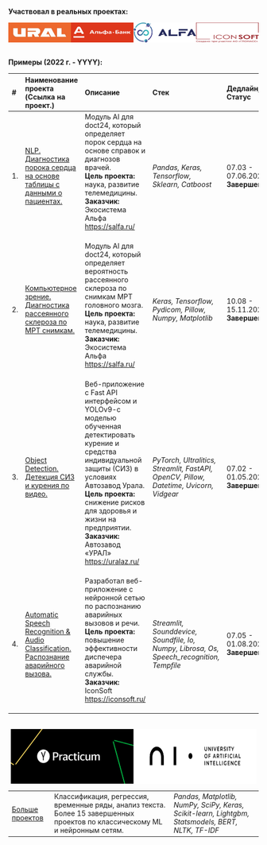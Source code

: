 **Участвовал в реальных проектах:**

<div style="display: flex; justify-content: center;">
    <img src="https://github.com/DmitryTatarintsev/internship/blob/main/Ural-logo.jpg" alt="Image 1" style="width: 25%; height: auto;">
    <img src="https://github.com/DmitryTatarintsev/internship/blob/main/alfa.png" alt="Image 2" style="width: 25%; height: auto;">
    <img src="https://github.com/DmitryTatarintsev/internship/blob/main/salfa.png" alt="Image 2" style="width: 25%; height: auto;">
    <img src="https://github.com/DmitryTatarintsev/internship/blob/main/iconsoft.png" alt="Image 2" style="width: 25%; height: auto;">
</div>
<br>

**Примеры (2022 г. - YYYY):**

| #  | Наименование проекта (Cсылка на проект.)  | Описание  | Стек | Дедлайн, Статус |
|:-|:-|:-|:-|:-|
| 1.|<a href='https://github.com/DmitryTatarintsev/internship/tree/main/vps_folder'>NLP. Диагностика порока сердца на основе таблицы с данными о пациентах.</a> |Модуль AI для doct24, который определяет порок сердца на основе справок и диагнозов врачей. <br>**Цель проекта:** наука, развитие телемедицины. <br>**Заказчик:** Экосистема Альфа https://salfa.ru/<br><br>|*Pandas, Keras, Tensorflow, Sklearn, Catboost*| 07.03 - 07.06.2023 **Завершено**|
| 2.|<a href='https://github.com/DmitryTatarintsev/internship/tree/main/multiple_sclerosis'>Компьютерное зрение. Диагностика рассеянного склероза по МРТ снимкам.</a> |Модуль AI для doct24, который определяет вероятность рассеянного склероза по снимкам МРТ головного мозга. <br>**Цель проекта:** наука, развитие телемедицины. <br>**Заказчик:** Экосистема Альфа https://salfa.ru/<br><br>|*Keras, Tensorflow, Pydicom, Pillow, Numpy, Matplotlib*| 10.08 - 15.11.2023 **Завершено**|
| 3.|<a href='https://github.com/DmitryTatarintsev/internship/tree/main/siz_detection'>Object Detection. Детекция СИЗ и курения по видео.</a> | Веб-приложение с Fast API интерфейсом и YOLOv9-c моделью обученная детектировать курение и средства индивидуальной защиты (СИЗ) в условиях Автозавод Урала. <br>**Цель проекта:** снижение рисков для здоровья и жизни на предприятии. <br>**Заказчик:** Автозавод «УРАЛ» https://uralaz.ru/<br><br>|*PyTorch, Ultralitics, Streamlit, FastAPI, OpenCV, Pillow, Datetime, Uvicorn, Vidgear*| 07.02 - 01.05.2024 **Завершено**|
| 4.|<a href='https://github.com/DmitryTatarintsev/Automatic-Speech-Recognition'>Automatic Speech Recognition & Audio Classification. Распознание аварийного вызова.</a> | Разработал веб-приложение с нейронной сетью по распознанию аварийных вызовов и речи. <br>**Цель проекта:** повышение эффективности диспечера аварийной службы. <br>**Заказчик:** IconSoft https://iconsoft.ru/<br><br>|*Streamlit, Sounddevice, Soundfile, Io, Numpy, Librosa, Os, Speech_recognition, Tempfile*| 07.05 - 01.08.2024 **Завершено**|

<br>

<div style="display: flex; justify-content: center;">
    <img src="https://github.com/DmitryTatarintsev/internship/blob/main/yap.png" alt="Image 1" style="width: 49%; height: 110px;">
    <img src="https://github.com/DmitryTatarintsev/internship/blob/main/ni.png" alt="Image 2" style="width: 49%; height: 110px;">
</div>

| | | |
|:-|:-|:-|
| [Больше проектов](https://github.com/DmitryTatarintsev/Other-Projects) | Классификация, регрессия, временные ряды, анализ текста. Более 15 завершенных проектов по классическому ML и нейронным сетям. | *Pandas, Matplotlib, NumPy, SciPy, Keras, Scikit-learn, Lightgbm, Statsmodels, BERT, NLTK, TF-IDF*  |
